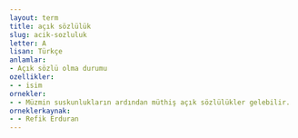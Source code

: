 ```yaml
---
layout: term
title: açık sözlülük
slug: acik-sozluluk
letter: A
lisan: Türkçe
anlamlar:
- Açık sözlü olma durumu
ozellikler:
- - isim
ornekler:
- - Müzmin suskunlukların ardından müthiş açık sözlülükler gelebilir.
orneklerkaynak:
- - Refik Erduran
---
```

